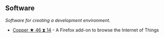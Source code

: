 
## Software
*Software for creating a development environment.*

* [Copper ★ 46 ⧗ 14](https://github.com/mkovatsc/Copper) - A Firefox add-on to browse the Internet of Things
